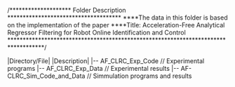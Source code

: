 /********************  Folder Description *************************************
****The data in this folder is based on the implementation of the paper
****Title: Acceleration-Free Analytical Regressor Filtering for Robot Online Identification and Control
***********************************************************************************/

|Directory/File|              	|Description|
|-- AF_CLRC_Exp_Code		   // Experimental programs
|-- AF_CLRC_Exp_Data		   // Experimental results
|-- AF-CLRC_Sim_Code_and_Data  // Simmulation programs and results


